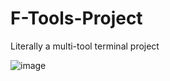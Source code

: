 # F-Tools-Project
Literally a multi-tool terminal project

![image](https://github.com/ImFenyx/F-Tools-Project/assets/103691581/bc103a81-8242-4ff7-a7dc-f49c1a4685ea)


